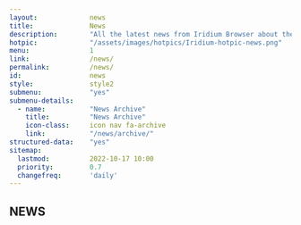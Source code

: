 ```yaml
---	
layout:				news
title: 				News
description: 		"All the latest news from Iridium Browser about the latest builds and downloads for various OS, development, source code releases, bug fixes and more."
hotpic: 			"/assets/images/hotpics/Iridium-hotpic-news.png"
menu:				1
link:				/news/
permalink:			/news/
id:					news
style:				style2
submenu:			"yes"
submenu-details:
  - name:			"News Archive"
    title:			"News Archive"
    icon-class:		icon nav fa-archive
    link:			"/news/archive/"
structured-data:	"yes"
sitemap:
  lastmod:			2022-10-17 10:00
  priority:			0.7
  changefreq:		'daily'
---
```

## NEWS #